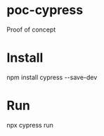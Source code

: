 # poc-cypress
Proof of concept

# Install 

npm install cypress --save-dev 

# Run

npx cypress run
